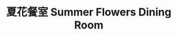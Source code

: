 ---
title: "夏花餐室 Summer Flowers Dining Room"
description: "夏花餐室 Summer Flowers Dining Room"
layout: shop
keywords:
  - 美食競賽
  - 台灣美食
  - 美食精選
datePublished: "2025-06-30"
dateModified: "2025-07-05"
city: "台北市"
district: "大安區"
address: "台北市大安區忠孝東路三段282號入口在Dior精品店旁側3樓"
phone: "0227111328"
geo: "25.041401565132674, 121.54257655443024"
google_map: "https://maps.app.goo.gl/feD9PDWq1FRNiwhQ8"
footinder: "https://footinder.com.tw/%e5%8f%b0%e5%8c%97%e5%b8%82%e5%a4%a7%e5%ae%89%e5%8d%80/362154/"
official: "https://www.facebook.com/summerflowerstaipei/"
award:
  - name: "500盤"
    year: "2024"
    entries:
      - dishes:
          - "果阿的鮮魚咖哩"

---